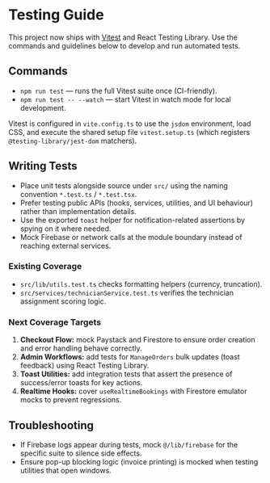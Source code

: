 # Testing Guide

This project now ships with [Vitest](https://vitest.dev) and React Testing Library. Use the commands and guidelines below to develop and run automated tests.

## Commands

- `npm run test` &mdash; runs the full Vitest suite once (CI-friendly).
- `npm run test -- --watch` &mdash; start Vitest in watch mode for local development.

Vitest is configured in `vite.config.ts` to use the `jsdom` environment, load CSS, and execute the shared setup file `vitest.setup.ts` (which registers `@testing-library/jest-dom` matchers).

## Writing Tests

- Place unit tests alongside source under `src/` using the naming convention `*.test.ts` / `*.test.tsx`.
- Prefer testing public APIs (hooks, services, utilities, and UI behaviour) rather than implementation details.
- Use the exported `toast` helper for notification-related assertions by spying on it where needed.
- Mock Firebase or network calls at the module boundary instead of reaching external services.

### Existing Coverage

- `src/lib/utils.test.ts` checks formatting helpers (currency, truncation).
- `src/services/technicianService.test.ts` verifies the technician assignment scoring logic.

### Next Coverage Targets

1. **Checkout Flow:** mock Paystack and Firestore to ensure order creation and error handling behave correctly.
2. **Admin Workflows:** add tests for `ManageOrders` bulk updates (toast feedback) using React Testing Library.
3. **Toast Utilities:** add integration tests that assert the presence of success/error toasts for key actions.
4. **Realtime Hooks:** cover `useRealtimeBookings` with Firestore emulator mocks to prevent regressions.

## Troubleshooting

- If Firebase logs appear during tests, mock `@/lib/firebase` for the specific suite to silence side effects.
- Ensure pop-up blocking logic (invoice printing) is mocked when testing utilities that open windows.
